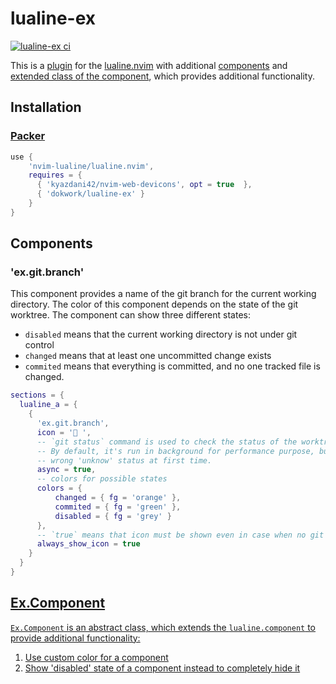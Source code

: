 # lualine-ex

[![lualine-ex ci](https://github.com/dokwork/lualine-ex/actions/workflows/ci.yml/badge.svg)](https://github.com/dokwork/lualine-ex/actions/workflows/ci.yml)

This is a [plugin](https://github.com/nvim-lualine/lualine.nvim/wiki/Plugins) 
for the [lualine.nvim](https://github.com/nvim-lualine/lualine.nvim) 
with additional [components](#components) and [extended class of the component](#ex_component),
which provides additional functionality.

## Installation

### [Packer](https://github.com/wbthomason/packer.nvim)

```lua
use {
    'nvim-lualine/lualine.nvim',
    requires = { 
      { 'kyazdani42/nvim-web-devicons', opt = true  },
      { 'dokwork/lualine-ex' }
    }
}
```

## Components

### 'ex.git.branch'

This component provides a name of the git branch for the current working directory.
The color of this component depends on the state of the git worktree. The component
can show three different states:
  - `disabled` means that the current working directory is not under git control
  - `changed` means that at least one uncommitted change exists
  - `commited` means that everything is committed, and no one tracked file is changed.

```lua
sections = {
  lualine_a = {
    {
      'ex.git.branch',
      icon = ' ',
      -- `git status` command is used to check the status of the worktree.
      -- By default, it's run in background for performance purpose, but it could lead to
      -- wrong 'unknow' status at first time.
      async = true, 
      -- colors for possible states
      colors = {
          changed = { fg = 'orange' },
          commited = { fg = 'green' },
          disabled = { fg = 'grey' }
      },
      -- `true` means that icon must be shown even in case when no git repository
      always_show_icon = true
    }
  }
}
```

## <a href="ex_component"/>Ex.Component

`Ex.Component` is an abstract class, which extends the `lualine.component` to provide additional
functionality:

 1. Use custom color for a component
 1. Show 'disabled' state of a component instead to completely hide it
